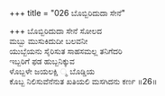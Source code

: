 +++
title = "026 ಬೊಬ್ಬಿರಿದುದಾ ಸೇನೆ"

+++
ಬೊಬ್ಬಿರಿದುದಾ ಸೇನೆ ಸೋಲದ   
ಮಬ್ಬು ಮುಸುಕಿದುದೀ ಬಲವನೀ   
ಯುಬ್ಬೆಯನು ಸೈರಿಸುತ ಸಾಹಸಮಲ್ಲ ತನಿಗೆದರಿ   
ಇಬ್ಬರಿಗೆ ಫಡ ಹುಬ್ಬನಿಕ್ಕುವ   
ಳೊಬ್ಬಳೇ ಜಯಲಕ್ಷಿ ್ಮ ಬೊಡ್ಡಿಯ   
ಕೊಬ್ಬ ನಿಲಿಸುವೆನೆನುತ ಖತಿಯಲಿ ಮಸಗಿದನು ಕರ್ಣ      ॥26॥